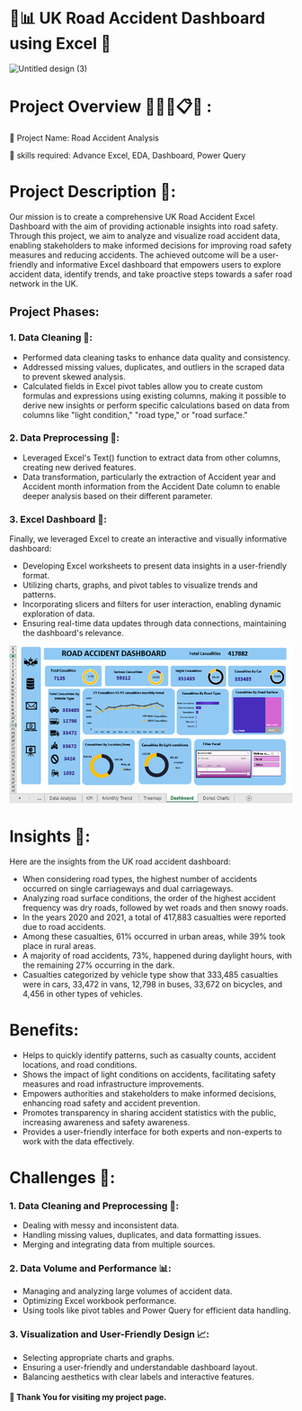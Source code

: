 # 🚦📊 UK Road Accident Dashboard using Excel 🚨
![Untitled design (3)](https://github.com/amit9690/Road-Accident-Analysis---Excel-Dashboard/assets/129444885/166e66ad-6d32-4b7d-b560-0eb26e9aac1c)

# Project Overview 👩🏻‍💻📋🎯 :

📌 Project Name: Road Accident Analysis

🔧 skills required: Advance Excel, EDA, Dashboard, Power Query


# Project Description 📝:

Our mission is to create a comprehensive UK Road Accident Excel Dashboard with the aim of providing actionable insights into road safety. Through this project, we aim to analyze and visualize road accident data, enabling stakeholders to make informed decisions for improving road safety measures and reducing accidents. The achieved outcome will be a user-friendly and informative Excel dashboard that empowers users to explore accident data, identify trends, and take proactive steps towards a safer road network in the UK.

## Project Phases:

### <a name = 'project-overview'></a>1. Data Cleaning 🧹: 

* Performed data cleaning tasks to enhance data quality and consistency.
* Addressed missing values, duplicates, and outliers in the scraped data to prevent skewed analysis.
* Calculated fields in Excel pivot tables allow you to create custom formulas and expressions using existing columns, making it possible to derive new insights or perform specific calculations based on data from columns like "light condition," "road type," or "road surface."

### 2. Data Preprocessing 🔧: 

* Leveraged Excel's Text() function to extract data from other columns, creating new derived features.
* Data transformation, particularly the extraction of Accident year and Accident month information from the Accident Date column to enable deeper analysis based on their different parameter.

### 3. Excel Dashboard 📄: 

Finally, we leveraged Excel to create an interactive and visually informative dashboard:

* Developing Excel worksheets to present data insights in a user-friendly format.
* Utilizing charts, graphs, and pivot tables to visualize trends and patterns.
* Incorporating slicers and filters for user interaction, enabling dynamic exploration of data.
* Ensuring real-time data updates through data connections, maintaining the dashboard's relevance.

![image](road_accident_1.png)

# Insights 🎯:

Here are the insights from the UK road accident dashboard:

* When considering road types, the highest number of accidents occurred on single carriageways and dual carriageways.
* Analyzing road surface conditions, the order of the highest accident frequency was dry roads, followed by wet roads and then snowy roads.
* In the years 2020 and 2021, a total of 417,883 casualties were reported due to road accidents.
* Among these casualties, 61% occurred in urban areas, while 39% took place in rural areas.
* A majority of road accidents, 73%, happened during daylight hours, with the remaining 27% occurring in the dark.
* Casualties categorized by vehicle type show that 333,485 casualties were in cars, 33,472 in vans, 12,798 in buses, 33,672 on bicycles, and 4,456 in other types of vehicles.


# Benefits:

* Helps to quickly identify patterns, such as casualty counts, accident locations, and road conditions.
* Shows the impact of light conditions on accidents, facilitating safety measures and road infrastructure improvements.
* Empowers authorities and stakeholders to make informed decisions, enhancing road safety and accident prevention.
* Promotes transparency in sharing accident statistics with the public, increasing awareness and safety awareness.
* Provides a user-friendly interface for both experts and non-experts to work with the data effectively.




# Challenges 💪:

### 1. Data Cleaning and Preprocessing 🧹:

* Dealing with messy and inconsistent data.
* Handling missing values, duplicates, and data formatting issues.
* Merging and integrating data from multiple sources.
### 2. Data Volume and Performance 📊:

* Managing and analyzing large volumes of accident data.
* Optimizing Excel workbook performance.
* Using tools like pivot tables and Power Query for efficient data handling.
### 3. Visualization and User-Friendly Design 📈:

* Selecting appropriate charts and graphs.
* Ensuring a user-friendly and understandable dashboard layout.
* Balancing aesthetics with clear labels and interactive features.



#### 🤝 __Thank You for visiting my project page.__





